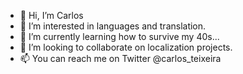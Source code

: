 - 👋 Hi, I’m Carlos
- 👀 I’m interested in languages and translation.
- 🌱 I’m currently learning how to survive my 40s...
- 💞️ I’m looking to collaborate on localization projects.
- 📫 You can reach me on Twitter @carlos_teixeira

<!---
carlostx1973/carlostx1973 is a ✨ special ✨ repository because its `README.md` (this file) appears on your GitHub profile.
You can click the Preview link to take a look at your changes.
--->
